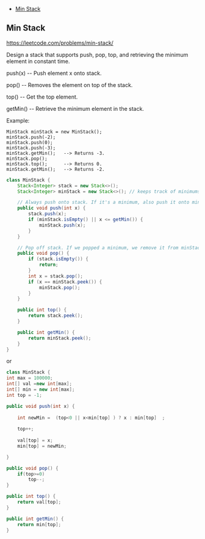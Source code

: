 + [Min Stack](#min-stack)


## Min Stack

https://leetcode.com/problems/min-stack/

Design a stack that supports push, pop, top, and retrieving the minimum element in constant time.

push(x) -- Push element x onto stack.

pop() -- Removes the element on top of the stack.

top() -- Get the top element.

getMin() -- Retrieve the minimum element in the stack.
 

Example:
```
MinStack minStack = new MinStack();
minStack.push(-2);
minStack.push(0);
minStack.push(-3);
minStack.getMin();   --> Returns -3.
minStack.pop();
minStack.top();      --> Returns 0.
minStack.getMin();   --> Returns -2.
```

```java
class MinStack {
    Stack<Integer> stack = new Stack<>();
    Stack<Integer> minStack = new Stack<>(); // keeps track of minimums

    // Always push onto stack. If it's a minimum, also push it onto minStack
    public void push(int x) {
        stack.push(x);
        if (minStack.isEmpty() || x <= getMin()) {
            minStack.push(x);
        }
    }

    // Pop off stack. If we popped a minimum, we remove it from minStack also
    public void pop() {
        if (stack.isEmpty()) {
            return;
        }
        int x = stack.pop();
        if (x == minStack.peek()) {
            minStack.pop();
        }
    }

    public int top() {
        return stack.peek();
    }

    public int getMin() {
        return minStack.peek();
    }
}
```
or
```java
class MinStack {
int max = 100000;
int[] val =new int[max];
int[] min = new int[max];
int top = -1;

public void push(int x) {
    
    int newMin =  (top<0 || x<min[top] ) ? x : min[top]  ;
    
    top++;
    
    val[top] = x;
    min[top] = newMin;

}

public void pop() {
    if(top>=0)
        top--;
}

public int top() {
    return val[top];
}

public int getMin() {
    return min[top];
}
```
